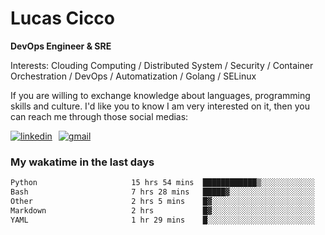 # Lucas Cicco

**DevOps Engineer & SRE**

Interests: Clouding Computing / Distributed System / Security / Container Orchestration / DevOps / Automatization / Golang / SELinux

If you are willing to exchange knowledge about languages, programming skills and culture. I'd like you to know I am very interested on it, then you can reach me through those social medias:

<div style="display: flex; align-items: center; gap: 10px;">
  <a href="https://www.linkedin.com/in/lucas-vitor-de-cicco" target="_blank">
    <img
      src="https://img.shields.io/badge/-LinkedIn-%230077B5?style=for-the-badge&logo=linkedin&logoColor=white"
      alt="linkedin"
      target="_blank" 
    />
  </a>
  <a href="mailto:lucasvitorx1@gmail.com">
      <img
        src="https://img.shields.io/badge/-Gmail-%23333?style=for-the-badge&logo=gmail&logoColor=white"
        alt="gmail"
        target="_blank"
      />
  </a>
</div>

### My wakatime in the last days

<!--START_SECTION:waka-->

```txt
Python                     15 hrs 54 mins  ████████████▒░░░░░░░░░░░░   48.96 %
Bash                       7 hrs 28 mins   █████▓░░░░░░░░░░░░░░░░░░░   22.97 %
Other                      2 hrs 5 mins    █▓░░░░░░░░░░░░░░░░░░░░░░░   06.43 %
Markdown                   2 hrs           █▓░░░░░░░░░░░░░░░░░░░░░░░   06.18 %
YAML                       1 hr 29 mins    █░░░░░░░░░░░░░░░░░░░░░░░░   04.61 %
```

<!--END_SECTION:waka-->
